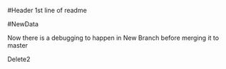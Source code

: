 #Header
1st line of readme


#NewData

Now there is a debugging to happen in New Branch before merging it to master

<div>Delete2</div> 

